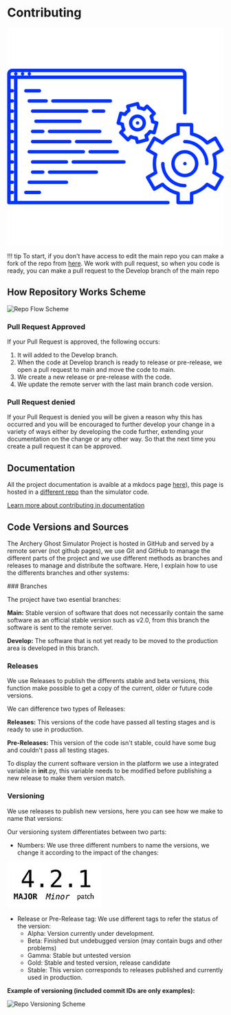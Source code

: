 # Contributing

![Contributing Logo](../images/contributing.svg)

!!! tip
    To start, if you don't have access to edit the main repo you can make a fork of the repo from [here](https://github.com/Isaaker/Ghost_Simulator_ES/fork). We work with pull request, so when you code is ready, you can make a pull request to the Develop branch of the main repo

## How Repository Works Scheme

![Repo Flow Scheme](../images/schemes/repo_flow.svg)

### Pull Request Approved

If your Pull Request is approved, the following occurs:

1. It will added to the Develop branch.
2. When the code at Develop branch is ready to release or pre-release, we open a pull request to main and move the code to main.
3. We create a new release or pre-release with the code.
4. We update the remote server with the last main branch code version.

### Pull Request denied

If your Pull Request is denied you will be given a reason why this has occurred and you will be encouraged to further develop your change in a variety of ways either by developing the code further, extending your documentation on the change or any other way. So that the next time you create a pull request it can be approved.

## Documentation

All the project documentation is avaible at a mkdocs page [here](https://isaaker.github.io/archerysimulator/)), this page is hosted in a [different repo](https://github.com/Isaaker/archerysimulator?tab%253Dreadme-ov-file) than the simulator code.

[Learn more about contributing in documentation](./contributing_documentation.md)

## Code Versions and Sources

The Archery Ghost Simulator Project is hosted in GitHub and served by a remote server (not github pages), we use Git and GitHub to manage the different parts of the project and we use different methods as branches and releases to manage and distribute the software. Here, I explain how to use the differents branches and other systems:

### Branches

The project have two esential branches:

**Main:** Stable version of software that does not necessarily contain the same software as an official stable version such as v2.0, from this branch the software is sent to the remote server.

**Develop:** The software that is not yet ready to be moved to the production area is developed in this branch.

### Releases

We use Releases to publish the differents stable and beta versions, this function make possible to get a copy of the current, older or future code versions.

We can difference two types of Releases:

**Releases:** This versions of the code have passed all testing stages and is ready to use in production.

**Pre-Releases:** This version of the code isn't stable, could have some bug and couldn't pass all testing stages.

To display the current software version in the platform we use a integrated variable in __init__.py, this variable needs to be modified before publishing a new release to make them version match.

### Versioning

We use releases to publish new versions, here you can see how we make to name that versions:

Our versioning system differentiates between two parts:

- Numbers: We use three different numbers to name the versions, we change it according to the impact of the changes:

![Number Versioning Image](../images/number_versioning.jpg)

- Release or Pre-Release tag: We use different tags to refer the status of the version:
    - Alpha: Version currently under development.
    - Beta: Finished but undebugged version (may contain bugs and other problems)
    - Gamma: Stable but untested version
    - Gold: Stable and tested version, release candidate
    - Stable: This version corresponds to releases published and currently used in production.

**Example of versioning (included commit IDs are only examples):**

![Repo Versioning Scheme](../images/schemes/repo_versioning.svg)